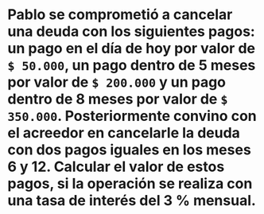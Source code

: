 # Pablo se comprometió a cancelar una deuda con los siguientes pagos: un pago en el día de hoy por valor de `$ 50.000`, un pago dentro de 5 meses por valor de `$ 200.000` y un pago dentro de 8 meses por valor de `$ 350.000`. Posteriormente convino con el acreedor en cancelarle la deuda con dos pagos iguales en los meses 6 y 12. Calcular el valor de estos pagos, si la operación se realiza con una tasa de interés del 3 % mensual. 